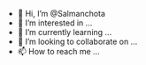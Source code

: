 - 👋 Hi, I’m @Salmanchota
- 👀 I’m interested in ...
- 🌱 I’m currently learning ...
- 💞️ I’m looking to collaborate on ...
- 📫 How to reach me ...

<!---
Salmanchota/Salmanchota is a ✨ special ✨ repository because its `README.md` (this file) appears on your GitHub profile.
You can click the Preview link to take a look at your changes.
--->
